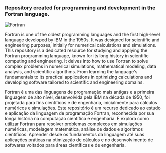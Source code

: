 ### Repository created for programming and development in the Fortran language.
![Fortran](https://img.shields.io/badge/fortran-6800AE?style=for-the-badge&logo=fortran&logoColor=FFFFFF)

Fortran is one of the oldest programming languages and the first high-level language developed by IBM in the 1950s. It was designed for scientific and engineering purposes, initially for numerical calculations and simulations.
This repository is a dedicated resource for studying and applying the Fortran programming language, known for its long history in scientific computing and engineering. 
It delves into how to use Fortran to solve complex problems in numerical simulations, mathematical modeling, data analysis, and scientific algorithms. 
From learning the language's fundamentals to its practical applications in optimizing calculations and developing software tailored to scientific and engineering domains.

Fortran é uma das linguagens de programação mais antigas e a primeira linguagem de alto nível, desenvolvida pela IBM na década de 1950, foi projetada para fins científicos e de engenharia, inicialmente para cálculos numéricos e simulações.
Este repositório é um recurso dedicado ao estudo e aplicação da linguagem de programação Fortran, reconhecida por sua longa história na computação científica e engenharia. 
E explora como utilizar Fortran para resolver problemas complexos em simulações numéricas, modelagem matemática, análise de dados e algoritmos científicos. 
Aprender desde os fundamentos da linguagem até suas aplicações práticas na otimização de cálculos e no desenvolvimento de softwares voltados para áreas científicas e de engenharia.


